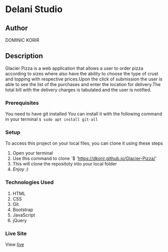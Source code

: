 # Delani Studio
## Author
DOMINIC KORIR
## Description
Glacier Pizza is a web application that allows a user to order pizza according to sizes where also have the ability to choose the type of crust and topping with respective prices.Upon the click of submission the user is able to see the list of the purchases and enter the location for delivery.The total bill with the delivery charges is tabulated and the user is notified.
### Prerequisites
You need to have git installed
You can install it with the following command in your terminal
`$ sudo apt install git-all`
### Setup
To access this project on your local files, you can clone it using these steps
1. Open your terminal
1. Use this command to clone `$  'https://dkorir.github.io/Glacier-Pizza/'
1. This will clone the repositoty into your local folder
1. _Enjoy :)_
### Technologies Used
1. HTML
1. CSS
1. Git
1. Bootstrap
1. JavaScript
1. jQuery
### Live Site
View [live](https://dkorir.github.io/Glacier-Pizza/)